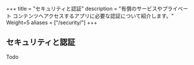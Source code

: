 +++
title = "セキュリティと認証"
description = "有償のサービスやプライベート コンテンツへアクセスするアプリに必要な認証について紹介します。"
Weight=5
aliases = ["/security/"]
+++

## セキュリティと認証 
Todo
